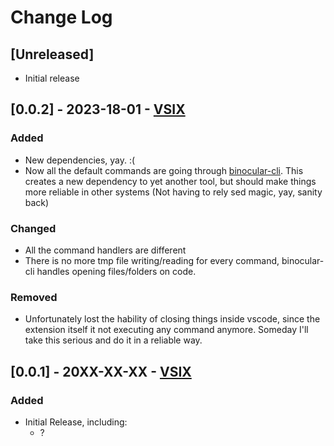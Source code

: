 # Change Log

## [Unreleased]
- Initial release

## [0.0.2] - 2023-18-01 - [VSIX]()
### Added
- New dependencies, yay. :(
- Now all the default commands are going through [binocular-cli](https://github.com/jpcrs/binocular-cli). This creates a new dependency to yet another tool, but should make things more reliable in other systems (Not having to rely sed magic, yay, sanity back)
### Changed
- All the command handlers are different
- There is no more tmp file writing/reading for every command, binocular-cli handles opening files/folders on code.
### Removed
- Unfortunately lost the hability of closing things inside vscode, since the extension itself it not executing any command anymore. Someday I'll take this serious and do it in a reliable way.

## [0.0.1] - 20XX-XX-XX - [VSIX]()
### Added
- Initial Release, including:
    - ?